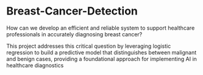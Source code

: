 # Breast-Cancer-Detection
How can we develop an efficient and reliable system to support healthcare professionals in accurately diagnosing breast cancer?

This project addresses this critical question by leveraging logistic regression to build a predictive model that distinguishes between malignant and benign cases, providing a foundational approach for implementing AI in healthcare diagnostics
